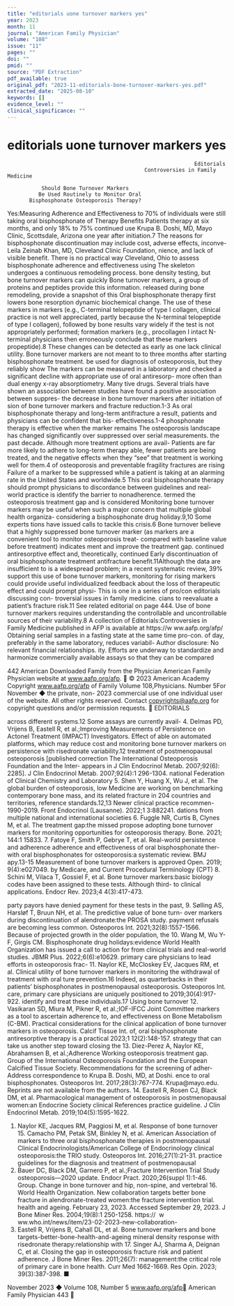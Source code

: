 ```yaml
---
title: "editorials uone turnover markers yes"
year: 2023
month: 11
journal: "American Family Physician"
volume: "108"
issue: "11"
pages: ""
doi: ""
pmid: ""
source: "PDF Extraction"
pdf_available: true
original_pdf: "2023-11-editorials-bone-turnover-markers-yes.pdf"
extracted_date: "2025-08-10"
keywords: []
evidence_level: ""
clinical_significance: ""
---
```


# editorials uone turnover markers yes

                                                                Editorials
                                                Controversies in Family Medicine

               Should Bone Turnover Markers
              Be Used Routinely to Monitor Oral
           Bisphosphonate Osteoporosis Therapy?
Yes:​Measuring Adherence and Effectiveness                                       to 70% of individuals were still taking oral bisphosphonate
of Therapy Benefits Patients                                                     therapy at six months, and only 18% to 75% continued use
Krupa B. Doshi, MD, Mayo Clinic, Scottsdale, Arizona                             one year after initiation.7 The reasons for bisphosphonate
                                                                                 discontinuation may include cost, adverse effects, inconve-
Leila Zeinab Khan, MD, Cleveland Clinic Foundation,
                                                                                 nience, and lack of visible benefit. There is no practical way
Cleveland, Ohio
                                                                                 to assess bisphosphonate adherence and effectiveness using
The skeleton undergoes a continuous remodeling process.                          bone density testing, but bone turnover markers can quickly
Bone turnover markers, a group of proteins and peptides                          provide this information.
released during bone remodeling, provide a snapshot of this                         Oral bisphosphonate therapy first lowers bone resorption
dynamic biochemical change. The use of these markers in                          markers (e.g., C-terminal telopeptide of type I collagen,
clinical practice is not well appreciated, partly because the                    N-terminal telopeptide of type I collagen), followed by bone
results vary widely if the test is not appropriately performed;​                 formation markers (e.g., procollagen I intact N-terminal
physicians then erroneously conclude that these markers                          propeptide).8 These changes can be detected as early as one
lack clinical utility. Bone turnover markers are not meant to                    to three months after starting bisphosphonate treatment.
be used for diagnosis of osteoporosis, but they reliably show                    The markers can be measured in a laboratory and checked
a significant decline with appropriate use of oral antiresorp-                   more often than dual energy x-ray absorptiometry. Many
tive drugs. Several trials have shown an association between                     studies have found a positive association between suppres-
the decrease in bone turnover markers after initiation of                        sion of bone turnover markers and fracture reduction.1-3 As
oral bisphosphonate therapy and long-term antifracture                           a result, patients and physicians can be confident that bis-
effectiveness.1-4                                                                phosphonate therapy is effective when the marker remains
   The osteoporosis landscape has changed significantly over                     suppressed over serial measurements.
the past decade. Although more treatment options are avail-                         Patients are far more likely to adhere to long-term therapy
able, fewer patients are being treated, and the negative effects                 when they “see” that treatment is working well for them.4
of osteoporosis and preventable fragility fractures are rising                   Failure of a marker to be suppressed while a patient is taking
at an alarming rate in the United States and worldwide.5 This                    oral bisphosphonate therapy should prompt physicians to
discordance between guidelines and real-world practice is                        identify the barrier to nonadherence.
termed the osteoporosis treatment gap and is considered                             Monitoring bone turnover markers may be useful when
such a major concern that multiple global health organiza-                       considering a bisphosphonate drug holiday.9,10 Some experts
tions have issued calls to tackle this crisis.6 Bone turnover                    believe that a highly suppressed bone turnover marker (as
markers are a convenient tool to monitor osteoporosis treat-                     compared with baseline value before treatment) indicates
ment and improve the treatment gap.                                              continued antiresorptive effect and, theoretically, continued
   Early discontinuation of oral bisphosphonate treatment                        antifracture benefit.11Although the data are insufficient to
is a widespread problem; in a recent systematic review, 39%                      support this use of bone turnover markers, monitoring for
                                                                                 rising markers could provide useful individualized feedback
                                                                                 about the loss of therapeutic effect and could prompt physi-
  This is one in a series of pro/con editorials discussing con-
  troversial issues in family medicine.                                          cians to reevaluate a patient’s fracture risk.11
  See related editorial on page 444.
                                                                                    Use of bone turnover markers requires understanding the
                                                                                 controllable and uncontrollable sources of their variability.8
  A collection of Editorials:​Controversies in Family Medicine
  published in AFP is available at https://​w ww.aafp.org/afp/                   Obtaining serial samples in a fasting state at the same time
  pro-con.                                                                       of day, preferably in the same laboratory, reduces variabil-
  Author disclosure: No relevant financial relationships.                        ity. Efforts are underway to standardize and harmonize
                                                                                 commercially available assays so that they can be compared

442  American
Downloaded        Family
            from the      Physician
                     American  Family Physician website at www.aafp.org/afp.            © 2023 American Academy
                                                                                 Copyright
                                                                   www.aafp.org/afp                                     of Family
                                                                                                                   Volume    108,Physicians.
                                                                                                                                  Number 5For November
                                                                                                                                            ◆  the private, non-
                                                                                                                                                            2023
commercial use of one individual user of the website. All other rights reserved. Contact copyrights@aafp.org for copyright questions and/or permission requests.
                                                                   EDITORIALS


across different systems.12 Some assays are currently avail-                   4. Delmas PD, Vrijens B, Eastell R, et al.;​Improving Measurements of
                                                                                  Persistence on Actonel Treatment (IMPACT) Investigators. Effect of
able on automated platforms, which may reduce cost and                            monitoring bone turnover markers on persistence with risedronate
variability.12                                                                    treatment of postmenopausal osteoporosis [published correction
  The International Osteoporosis Foundation and the Inter-                        appears in J Clin Endocrinol Metab. 2007;​92(6):​2285]. J Clin Endocrinol
                                                                                  Metab. 2007;​92(4):​1 296-1304.
national Federation of Clinical Chemistry and Laboratory
                                                                               5. Shen Y, Huang X, Wu J, et al. The global burden of osteoporosis, low
Medicine are working on benchmarking contemporary                                 bone mass, and its related fracture in 204 countries and territories,
reference standards.12,13 Newer clinical practice recommen-                       1990-2019. Front Endocrinol (Lausanne). 2022;​1 3:​882241.
dations from multiple national and international societies                    6. Fuggle NR, Curtis B, Clynes M, et al. The treatment gap:​the missed
propose adopting bone turnover markers for monitoring                            opportunities for osteoporosis therapy. Bone. 2021;​144:​1 15833.
                                                                               7. Fatoye F, Smith P, Gebrye T, et al. Real-world persistence and adherence
adherence and effectiveness of oral bisphosphonate ther-                          with oral bisphosphonates for osteoporosis:​a systematic review. BMJ
apy.13-15 Measurement of bone turnover markers is approved                        Open. 2019;​9(4):​e027049.
by Medicare, and Current Procedural Terminology (CPT)                         8. Schini M, Vilaca T, Gossiel F, et al. Bone turnover markers:​basic biology
codes have been assigned to these tests. Although third-                         to clinical applications. Endocr Rev. 2023;​4 4(3):​417-473.

party payors have denied payment for these tests in the past,                  9. Sølling AS, Harsløf T, Bruun NH, et al. The predictive value of bone turn-
                                                                                  over markers during discontinuation of alendronate:​the PROSA study.
payment refusals are becoming less common.                                        Osteoporos Int. 2021;​32(8):​1557-1566.
  Because of projected growth in the older population, the                    10. Wang M, Wu Y-F, Girgis CM. Bisphosphonate drug holidays:​evidence
World Health Organization has issued a call to action for                         from clinical trials and real-world studies. JBMR Plus. 2022;​6(6):​e10629.
primary care physicians to lead efforts in osteoporosis frac-                 11. Naylor KE, McCloskey EV, Jacques RM, et al. Clinical utility of bone
                                                                                  turnover markers in monitoring the withdrawal of treatment with oral
ture prevention.16 Indeed, as quarterbacks in their patients’                     bisphosphonates in postmenopausal osteoporosis. Osteoporos Int.
care, primary care physicians are uniquely positioned to                          2019;​30(4):​917-922.
identify and treat these individuals.17 Using bone turnover                   12. Vasikaran SD, Miura M, Pikner R, et al.;​IOF-IFCC Joint Committee
markers as a tool to ascertain adherence to, and effectiveness                    on Bone Metabolism (C-BM). Practical considerations for the clinical
                                                                                  application of bone turnover markers in osteoporosis. Calcif Tissue Int.
of, oral bisphosphonate antiresorptive therapy is a practical                     2023;​1 12(2):​148-157.
strategy that can take us another step toward closing the                     13. Diez-Perez A, Naylor KE, Abrahamsen B, et al.;​Adherence Working
osteoporosis treatment gap.                                                       Group of the International Osteoporosis Foundation and the European
                                                                                  Calcified Tissue Society. Recommendations for the screening of adher-
Address correspondence to Krupa B. Doshi, MD, at Doshi.                           ence to oral bisphosphonates. Osteoporos Int. 2017;​28(3):​767-774.
Krupa@​mayo.edu. Reprints are not available from the authors.                 14. Eastell R, Rosen CJ, Black DM, et al. Pharmacological management of
                                                                                  osteoporosis in postmenopausal women:​an Endocrine Society clinical
References                                                                        practice guideline. J Clin Endocrinol Metab. 2019;​104(5):​1595-1622.
1. Naylor KE, Jacques RM, Paggiosi M, et al. Response of bone turnover        15. Camacho PM, Petak SM, Binkley N, et al. American Association of
   markers to three oral bisphosphonate therapies in postmenopausal               Clinical Endocrinologists/American College of Endocrinology clinical
   osteoporosis:​the TRIO study. Osteoporos Int. 2016;​27(1):​21-31.              practice guidelines for the diagnosis and treatment of postmenopausal
2. Bauer DC, Black DM, Garnero P, et al.;​Fracture Intervention Trial Study       osteoporosis—2020 update. Endocr Pract. 2020;​26(suppl 1):​1-46.
   Group. Change in bone turnover and hip, non-spine, and vertebral           16. World Health Organization. New collaboration targets better bone
   fracture in alendronate-treated women:​the fracture intervention trial.        health and ageing. February 23, 2023. Accessed September 29, 2023.
   J Bone Miner Res. 2004;​19(8):​1 250-1258.                                     https:// ​ w ww.who.int/news/item/23-02-2023-new-collaboration-
3. Eastell R, Vrijens B, Cahall DL, et al. Bone turnover markers and bone         targets-better-bone-health-and-ageing
   mineral density response with risedronate therapy:​relationship with       17. Singer AJ, Sharma A, Deignan C, et al. Closing the gap in osteoporosis
   fracture risk and patient adherence. J Bone Miner Res. 2011;​26(7):​           management:​the critical role of primary care in bone health. Curr Med
   1662-1669.                                                                     Res Opin. 2023;​39(3):​387-398. ■




November 2023 ◆ Volume 108, Number 5                           www.aafp.org/afp                                     American Family Physician 443
